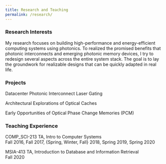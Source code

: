 ```yaml
---
title: Research and Teaching
permalink: /research/
---
```

### Research Interests
My research focuses on building high-performance and energy-efficient computing systems using photonics. To realized the promised benefits that photonic interconnects and emerging photonic memory devices, I try to redesign several aspects across the entire system stack. The goal is to lay the groundwork for realizable designs that can be quickly adapted in real life.

### Projects
Datacenter Photonic Interconnect Laser Gating

Architectural Explorations of Optical Caches

Early Opportunities of Optical Phase Change Memories (PCM)

### Teaching Experience
COMP_SCI-213 TA, Intro to Computer Systems\
Fall 2016, Fall 2017, {Spring, Winter, Fall} 2018, Spring 2019, Spring 2020


MSIA-413 TA, Introduction to Database and Information Retrieval\
Fall 2020